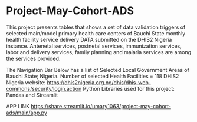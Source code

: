 # Project-May-Cohort-ADS

This project presents tables that shows a set of data validation triggers of selected main/model primary health care centers of Bauchi State monthly health facility service delivery DATA submitted on the DHIS2 Nigeria instance. Antenetal services, postnetal services, immunization services, labor and delivery services, family planning and malaria services are among the services provided.


The Navigation Bar Below has a list of Selected Local Government Areas of Bauchi State; Nigeria.
Number of selected Health Facilities = 118 
DHIS2 Nigeria website: https://dhis2nigeria.org.ng/dhis/dhis-web-commons/security/login.action
Python Libraries used for this project: Pandas and Streamlit





APP LINK https://share.streamlit.io/umary1063/project-may-cohort-ads/main/app.py
